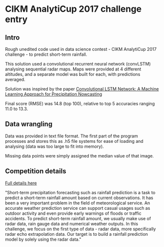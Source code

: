 # CIKM AnalytiCup 2017 challenge entry

## Intro

Rough unedited code used in data science contest - CIKM AnalytiCup 2017 challenge - to predict short-term rainfall. 

This solution used a convolutional recurrent neural network (convLSTM) analysing sequential radar maps. Maps were provided at 4 different altitudes, and a separate model was built for each, with predictions averaged.

Solution was inspired by the paper [Convolutional LSTM Network: A Machine Learning Approach for Precipitation Nowcasting](https://arxiv.org/abs/1506.04214)


Final score (RMSE) was 14.8 (top 100), relative to top 5 accuracies ranging 11.0 to 13.3.

## Data wrangling

Data was provided in text file format. The first part of the program processes and stores this as .h5 file systems for ease of loading and analysing (data was too large to fit into memory).

Missing data points were simply assigned the median value of that image.

## Competition details

[Full details here](https://tianchi.aliyun.com/competition/information.htm?raceId=231596&_lang=en_US)

"Short-term precipitation forecasting such as rainfall prediction is a task to predict a short-term rainfall amount based on current observations. It has been a very important problem in the field of meteorological service. An accurate weather prediction service can support casual usages such as outdoor activity and even provide early warnings of floods or traffic accidents. To predict short-term rainfall amount, we usually make use of radar data, rain gauge data and numerical weather outputs. In this challenge, we focus on the first type of data - radar data, more specifically radar echo extrapolation data. Our target is to build a rainfall prediction model by solely using the radar data."




